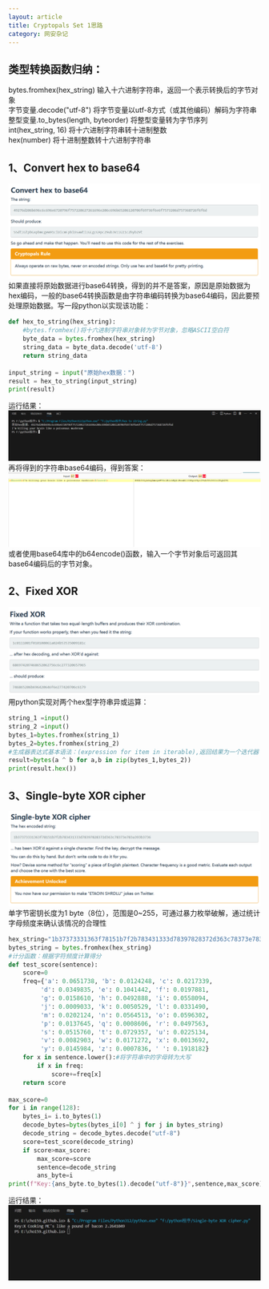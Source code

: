 ```yaml
---
layout: article
title: Cryptopals Set 1思路
category: 网安杂记
---
```

## 类型转换函数归纳：
bytes.fromhex(hex_string) 输入十六进制字符串，返回一个表示转换后的字节对象  
字节变量.decode("utf-8") 将字节变量以utf-8方式（或其他编码）解码为字符串  
整型变量.to_bytes(length, byteorder) 将整型变量转为字节序列  
int(hex_string, 16) 将十六进制字符串转十进制整数  
hex(number) 将十进制整数转十六进制字符串  

## 1、Convert hex to base64
![图片](/assets/png/2024-10-1.png)  
如果直接将原始数据进行base64转换，得到的并不是答案，原因是原始数据为hex编码，一般的base64转换函数是由字符串编码转换为base64编码，因此要预处理原始数据。写一段python以实现该功能：
```python
def hex_to_string(hex_string):
    #bytes.fromhex()将十六进制字符串对象转为字节对象，忽略ASCII空白符
    byte_data = bytes.fromhex(hex_string)
    string_data = byte_data.decode('utf-8')
    return string_data

input_string = input("原始hex数据：")
result = hex_to_string(input_string)
print(result)
```
运行结果：  
![图片](/assets/png/2024-10-2.png)   
再将得到的字符串base64编码，得到答案：
![图片](/assets/png/2024-10-3.png)  
 或者使用base64库中的b64encode()函数，输入一个字节对象后可返回其base64编码后的字节对象。

## 2、Fixed XOR
![图片](/assets/png/2024-10-4.png)  
用python实现对两个hex型字符串异或运算：
```python
string_1 =input()
string_2 =input()
bytes_1=bytes.fromhex(string_1)
bytes_2=bytes.fromhex(string_2)
#生成器表达式基本语法：(expression for item in iterable),返回结果为一个迭代器
result=bytes(a ^ b for a,b in zip(bytes_1,bytes_2))
print(result.hex())
```
## 3、Single-byte XOR cipher
![图片](/assets/png/2024-10-5.png)
单字节密钥长度为1 byte（8位），范围是0~255，可通过暴力枚举破解，通过统计字母频度来确认该情况的合理性
```python
hex_string="1b37373331363f78151b7f2b783431333d78397828372d363c78373e783a393b3736"
bytes_string = bytes.fromhex(hex_string)
#计分函数：根据字符频度计算得分
def test_score(sentence):
    score=0
    freq={'a': 0.0651738, 'b': 0.0124248, 'c': 0.0217339,
         'd': 0.0349835, 'e': 0.1041442, 'f': 0.0197881,
         'g': 0.0158610, 'h': 0.0492888, 'i': 0.0558094,
         'j': 0.0009033, 'k': 0.0050529, 'l': 0.0331490,
         'm': 0.0202124, 'n': 0.0564513, 'o': 0.0596302,
         'p': 0.0137645, 'q': 0.0008606, 'r': 0.0497563,
         's': 0.0515760, 't': 0.0729357, 'u': 0.0225134,
         'v': 0.0082903, 'w': 0.0171272, 'x': 0.0013692,
         'y': 0.0145984, 'z': 0.0007836, ' ': 0.1918182}
    for x in sentence.lower():#将字符串中的字母转为大写
        if x in freq:
            score+=freq[x]
    return score

max_score=0
for i in range(128):
    bytes_i= i.to_bytes(1)
    decode_bytes=bytes(bytes_i[0] ^ j for j in bytes_string)
    decode_string = decode_bytes.decode("utf-8")
    score=test_score(decode_string)
    if score>max_score:
        max_score=score
        sentence=decode_string
        ans_byte=i
print(f"Key:{ans_byte.to_bytes(1).decode("utf-8")}",sentence,max_score)
```
运行结果：  
![图片](/assets/png/2024-10-6.png)